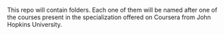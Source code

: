 This repo will contain folders.
Each one of them will be named after one of the courses present in the specialization offered on Coursera from John Hopkins University.
